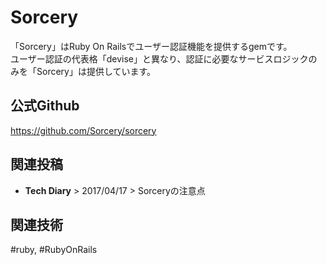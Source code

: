 # Sorcery
「Sorcery」はRuby On Railsでユーザー認証機能を提供するgemです。  
ユーザー認証の代表格「devise」と異なり、認証に必要なサービスロジックのみを「Sorcery」は提供しています。

## 公式Github
<https://github.com/Sorcery/sorcery>


## 関連投稿
* <router-link to="/diary/#sorcery%E3%81%AE%E6%B3%A8%E6%84%8F%E7%82%B9"><b>Tech Diary</b> > 2017/04/17 > Sorceryの注意点</router-link>

## 関連技術
#ruby, #RubyOnRails
